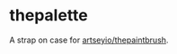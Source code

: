 # thepalette

A strap on case for [artseyio/thepaintbrush](https://github.com/artseyio/thepaintbrush).
